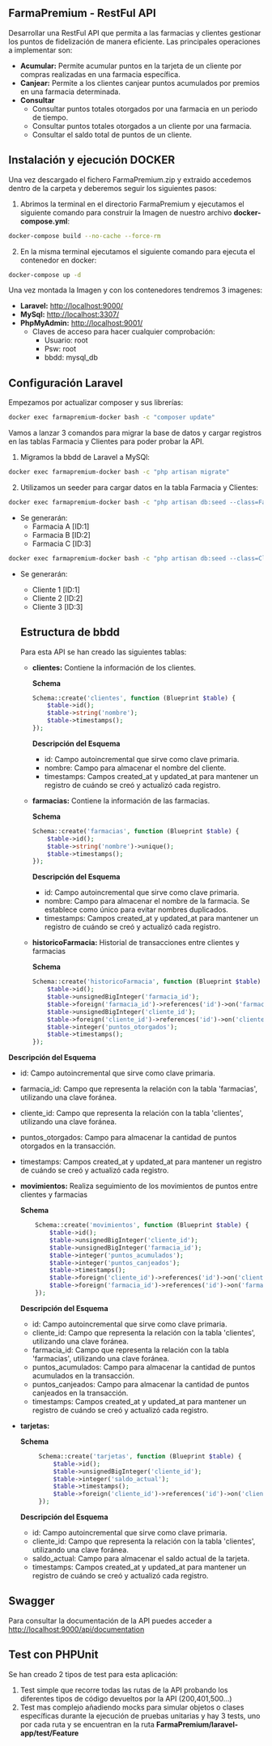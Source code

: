 ## FarmaPremium - RestFul API

Desarrollar una RestFul API que permita a las farmacias y clientes gestionar los puntos de fidelización de manera eficiente. Las principales operaciones a implementar son:

- **Acumular:** Permite acumular puntos en la tarjeta de un cliente por compras realizadas en una farmacia específica.
- **Canjear:** Permite a los clientes canjear puntos acumulados por premios en una farmacia determinada.
- **Consultar**
  - Consultar puntos totales otorgados por una farmacia en un periodo de tiempo.
  - Consultar puntos totales otorgados a un cliente por una farmacia.
  - Consultar el saldo total de puntos de un cliente.

## Instalación y ejecución DOCKER

Una vez descargado el fichero FarmaPremium.zip y extraido accedemos dentro de la carpeta y deberemos seguir los siguientes pasos:

1. Abrimos la terminal en el directorio FarmaPremium y ejecutamos el siguiente comando para construir la Imagen de nuestro archivo **docker-compose.yml**:

```bash
docker-compose build --no-cache --force-rm
```
2. En la misma terminal ejecutamos el siguiente comando para ejecuta el contenedor en docker:

```bash
docker-compose up -d
```
Una vez montada la Imagen y con los contenedores tendremos 3 imagenes:

- **Laravel:** [http://localhost:9000/](http://localhost:9000/)
- **MySql:** [http://localhost:3307/](http://localhost:3307/)
- **PhpMyAdmin:** [http://localhost:9001/](http://localhost:9001/)
  - Claves de acceso para hacer cualquier comprobación:
    - Usuario: root
    - Psw: root
    - bbdd: mysql_db

## Configuración Laravel

Empezamos por actualizar composer y sus librerías:

```bash
docker exec farmapremium-docker bash -c "composer update"
```

Vamos a lanzar 3 comandos para migrar la base de datos y cargar registros en las tablas Farmacia y Clientes para poder probar la API.

1. Migramos la bbdd de Laravel a MySQl:
   
```bash
docker exec farmapremium-docker bash -c "php artisan migrate"
```
2. Utilizamos un seeder para cargar datos en la tabla Farmacia y Clientes:

```bash
docker exec farmapremium-docker bash -c "php artisan db:seed --class=FarmaciaSeeder"
```
- Se generarán:
  - Farmacia A [ID:1]
  - Farmacia B [ID:2]
  - Farmacia C [ID:3]
    
```bash
docker exec farmapremium-docker bash -c "php artisan db:seed --class=ClienteSeeder"
```
- Se generarán:
  - Cliente 1 [ID:1]
  - Cliente 2 [ID:2]
  - Cliente 3 [ID:3]
 
  ## Estructura de bbdd

  Para esta API se han creado las siguientes tablas:
  - **clientes:** Contiene la información de los clientes.
    
    **Schema**
    
    ```php
    Schema::create('clientes', function (Blueprint $table) {
        $table->id();
        $table->string('nombre');
        $table->timestamps();
    });
    ```
    **Descripción del Esquema**
    - id: Campo autoincremental que sirve como clave primaria.
    - nombre: Campo para almacenar el nombre del cliente.
    - timestamps: Campos created_at y updated_at para mantener un registro de cuándo se creó y actualizó cada registro.
    
  - **farmacias:** Contiene la información de las farmacias.
    
    **Schema**
    
    ```php
    Schema::create('farmacias', function (Blueprint $table) {
        $table->id();
        $table->string('nombre')->unique();
        $table->timestamps();
    });
    ```
    **Descripción del Esquema**
    - id: Campo autoincremental que sirve como clave primaria.
    - nombre: Campo para almacenar el nombre de la farmacia. Se establece como único para evitar nombres duplicados.
    - timestamps: Campos created_at y updated_at para mantener un registro de cuándo se creó y actualizó cada registro.
  
  - **historicoFarmacia:** Historial de transacciones entre clientes y farmacias 
    
    **Schema**
    
    ```php
    Schema::create('historicoFarmacia', function (Blueprint $table) {
        $table->id();
        $table->unsignedBigInteger('farmacia_id');
        $table->foreign('farmacia_id')->references('id')->on('farmacias')->onDelete('cascade');
        $table->unsignedBigInteger('cliente_id');
        $table->foreign('cliente_id')->references('id')->on('clientes')->onDelete('cascade');
        $table->integer('puntos_otorgados');
        $table->timestamps();
    });
    ```
 **Descripción del Esquema**
  - id: Campo autoincremental que sirve como clave primaria.
  - farmacia_id: Campo que representa la relación con la tabla 'farmacias', utilizando una clave foránea.
  - cliente_id: Campo que representa la relación con la tabla 'clientes', utilizando una clave foránea.
  - puntos_otorgados: Campo para almacenar la cantidad de puntos otorgados en la transacción.
  - timestamps: Campos created_at y updated_at para mantener un registro de cuándo se creó y actualizó cada registro.
    
  - **movimientos:** Realiza seguimiento de los movimientos de puntos entre clientes y farmacias

    **Schema**
    
    ```php
        Schema::create('movimientos', function (Blueprint $table) {
            $table->id();
            $table->unsignedBigInteger('cliente_id');
            $table->unsignedBigInteger('farmacia_id');
            $table->integer('puntos_acumulados');
            $table->integer('puntos_canjeados');
            $table->timestamps();
            $table->foreign('cliente_id')->references('id')->on('clientes')->onDelete('cascade');
            $table->foreign('farmacia_id')->references('id')->on('farmacias')->onDelete('cascade');
        });
    ```
     **Descripción del Esquema**
      - id: Campo autoincremental que sirve como clave primaria.
      - cliente_id: Campo que representa la relación con la tabla 'clientes', utilizando una clave foránea.
      - farmacia_id: Campo que representa la relación con la tabla 'farmacias', utilizando una clave foránea.
      - puntos_acumulados: Campo para almacenar la cantidad de puntos acumulados en la transacción.
      - puntos_canjeados: Campo para almacenar la cantidad de puntos canjeados en la transacción.
      - timestamps: Campos created_at y updated_at para mantener un registro de cuándo se creó y actualizó cada registro.
        
 - **tarjetas:**

   **Schema**
   ```php
        Schema::create('tarjetas', function (Blueprint $table) {
            $table->id();
            $table->unsignedBigInteger('cliente_id');
            $table->integer('saldo_actual');
            $table->timestamps();
            $table->foreign('cliente_id')->references('id')->on('clientes')->onDelete('cascade');
        });
    ```
   **Descripción del Esquema**
     - id: Campo autoincremental que sirve como clave primaria.
     - cliente_id: Campo que representa la relación con la tabla 'clientes', utilizando una clave foránea.
     - saldo_actual: Campo para almacenar el saldo actual de la tarjeta.
     - timestamps: Campos created_at y updated_at para mantener un registro de cuándo se creó y actualizó cada registro.

## Swagger
Para consultar la documentación de la API puedes acceder a [http://localhost:9000/api/documentation](http://localhost:9000/api/documentation)

## Test con PHPUnit
Se han creado 2 tipos de test para esta aplicación:
 1. Test simple que recorre todas las rutas de la API probando los diferentes tipos de código devueltos por la API (200,401,500...)
 2. Test mas complejo añadiendo mocks para simular objetos o clases específicas durante la ejecución de pruebas unitarias y hay 3 tests, uno por cada ruta y se encuentran en la ruta **FarmaPremium/laravel-app/test/Feature**
